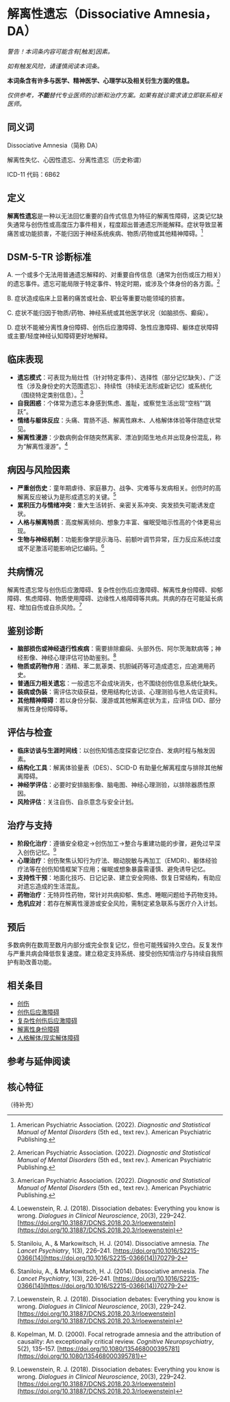 # 解离性遗忘（Dissociative Amnesia，DA）

**警告！本词条内容可能含有*[触发]*因素。**

_如有触发风险，请谨慎阅读本词条。_

**本词条含有许多与医学、精神医学、心理学以及相关衍生方面的信息。**

_仅供参考，**不能**替代专业医师的诊断和治疗方案。如果有就诊需求请立即联系相关医师。_

## 同义词

Dissociative Amnesia（简称 DA）

解离性失忆、心因性遗忘、分离性遗忘（历史称谓）

ICD-11 代码：6B62

## 定义

**解离性遗忘**是一种以无法回忆重要的自传式信息为特征的解离性障碍，这类记忆缺失通常与创伤性或高度压力事件相关，程度超出普通遗忘所能解释。症状导致显著痛苦或功能损害，不能归因于神经系统疾病、物质/药物或其他精神障碍。[^dsm5]

## DSM-5-TR 诊断标准

A. 一个或多个无法用普通遗忘解释的、对重要自传信息（通常为创伤或压力相关）的遗忘事件。遗忘可能局限于特定事件、特定时期，或涉及个体身份的各方面。[^dsm5]

B. 症状造成临床上显著的痛苦或社会、职业等重要功能领域的损害。

C. 症状不能归因于物质/药物、神经系统或其他医学状况（如脑损伤、癫痫）。

D. 症状不能被分离性身份障碍、创伤后应激障碍、急性应激障碍、躯体症状障碍或主要/轻度神经认知障碍更好地解释。

## 临床表现

- **遗忘模式**：可表现为局灶性（针对特定事件）、选择性（部分记忆缺失）、广泛性（涉及身份史的大范围遗忘）、持续性（持续无法形成新记忆）或系统化（围绕特定类别信息）。[^dsm5]
- **自我困惑**：个体常为遗忘本身感到焦虑、羞耻，或察觉生活出现“空档”“跳跃”。
- **情绪与躯体反应**：头痛、胃肠不适、解离性麻木、人格解体体验等伴随症状常见。
- **解离性漫游**：少数病例会伴随突然离家、漂泊到陌生地点并出现身份混乱，称为“解离性漫游”。[^loewenstein]

## 病因与风险因素

- **严重创伤史**：童年期虐待、家庭暴力、战争、灾难等与发病相关。创伤时的高解离反应被认为是形成遗忘的关键。[^staniloiu]
- **累积压力与情绪冲突**：重大生活转折、亲密关系冲突、突发损失可能诱发症状。
- **人格与解离特质**：高度解离倾向、想象力丰富、催眠受暗示性高的个体更易出现。
- **生物与神经机制**：功能影像学提示海马、前额叶调节异常，压力反应系统过度或不足激活可能影响记忆编码。[^staniloiu]

## 共病情况

解离性遗忘常与创伤后应激障碍、复杂性创伤后应激障碍、解离性身份障碍、抑郁障碍、焦虑障碍、物质使用障碍、边缘性人格障碍等共病。共病的存在可能延长病程、增加自伤或自杀风险。[^loewenstein]

## 鉴别诊断

- **脑部损伤或神经退行性疾病**：需要排除癫痫、头部外伤、阿尔茨海默病等；神经影像、神经心理评估可协助鉴别。[^kopelman]
- **物质或药物作用**：酒精、苯二氮䓬类、抗胆碱药等可造成遗忘，应追溯用药史。
- **普通压力相关遗忘**：一般遗忘不会成块消失，也不围绕创伤信息系统化缺失。
- **装病或伪装**：需评估次级获益，使用结构化访谈、心理测验与他人佐证资料。
- **其他精神障碍**：若以身份分裂、漫游或其他解离症状为主，应评估 DID、部分解离性身份障碍等。

## 评估与检查

- **临床访谈与生涯时间线**：以创伤知情态度探查记忆空白、发病时程与触发因素。
- **结构化工具**：解离体验量表（DES）、SCID-D 有助量化解离程度与排除其他解离障碍。
- **神经学评估**：必要时安排脑影像、脑电图、神经心理测验，以排除器质性原因。
- **风险评估**：关注自伤、自杀意念与安全计划。

## 治疗与支持

- **阶段化治疗**：遵循安全稳定→创伤加工→整合与重建功能的步骤，避免过早深入创伤记忆。[^loewenstein]
- **心理治疗**：创伤聚焦认知行为疗法、眼动脱敏与再加工（EMDR）、躯体经验疗法等在创伤知情框架下应用；催眠或想象暴露需谨慎、避免诱导记忆。
- **支持性干预**：地面化技巧、日记记录、建立安全网络、恢复日常结构，有助应对遗忘造成的生活混乱。
- **药物治疗**：无特异性药物，常针对共病抑郁、焦虑、睡眠问题给予药物支持。
- **危机应对**：若存在解离性漫游或安全风险，需制定紧急联系与医疗介入计划。

## 预后

多数病例在数周至数月内部分或完全恢复记忆，但也可能残留持久空白。反复发作与严重共病会降低恢复速度。建立稳定支持系统、接受创伤知情治疗与持续自我照护有助改善功能。

## 相关条目

- [创伤](entries/诊断与临床/Trauma.md)
- [创伤后应激障碍](entries/诊断与临床/PTSD.md)
- [复杂性创伤后应激障碍](entries/诊断与临床/CPTSD.md)
- [解离性身份障碍](entries/诊断与临床/DID.md)
- [人格解体/现实解体障碍](entries/诊断与临床/Depersonalization-Derealization-Disorder-DPDR.md)

## 参考与延伸阅读

[^dsm5]: American Psychiatric Association. (2022). *Diagnostic and Statistical Manual of Mental Disorders* (5th ed., text rev.). American Psychiatric Publishing.
[^staniloiu]: Staniloiu, A., & Markowitsch, H. J. (2014). Dissociative amnesia. *The Lancet Psychiatry*, 1(3), 226–241. [https://doi.org/10.1016/S2215-0366(14](https://doi.org/10.1016/S2215-0366(14))70279-2
[^loewenstein]: Loewenstein, R. J. (2018). Dissociation debates: Everything you know is wrong. *Dialogues in Clinical Neuroscience*, 20(3), 229–242. [https://doi.org/10.31887/DCNS.2018.20.3/rloewenstein](https://doi.org/10.31887/DCNS.2018.20.3/rloewenstein)
[^kopelman]: Kopelman, M. D. (2000). Focal retrograde amnesia and the attribution of causality: An exceptionally critical review. *Cognitive Neuropsychiatry*, 5(2), 135–157. [https://doi.org/10.1080/135468000395781](https://doi.org/10.1080/135468000395781)

## 核心特征

（待补充）
